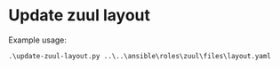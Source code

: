 # Update zuul layout

Example usage:

```
.\update-zuul-layout.py ..\..\ansible\roles\zuul\files\layout.yaml
```
